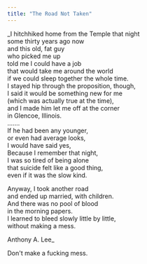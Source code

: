 ```yaml
---
title: "The Road Not Taken"
---
```


_I hitchhiked home from the Temple that night  
some thirty years ago now  
and this old, fat guy  
who picked me up  
told me I could have a job  
that would take me around the world  
if we could sleep together the whole time.  
I stayed hip through the proposition, though,  
I said it would be something new for me  
(which was actually true at the time),  
and I made him let me off at the corner  
in Glencoe, Illinois.  
.......  
If he had been any younger,  
or even had average looks,  
I would have said yes,  
Because I remember that night,  
I was so tired of being alone  
that suicide felt like a good thing,  
even if it was the slow kind.

Anyway, I took another road  
and ended up married, with children.  
And there was no pool of blood  
in the morning papers.  
I learned to bleed slowly little by little,  
without making a mess.

Anthony A. Lee_

Don't make a fucking mess.


